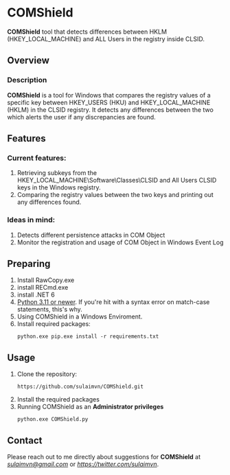 
# COMShield
**COMShield** tool that detects differences between HKLM (HKEY_LOCAL_MACHINE) and ALL Users in the registry inside CLSID.

## Overview 
### Description 
**COMShield** is a tool for Windows that compares the registry values of a specific key between HKEY_USERS (HKU) and HKEY_LOCAL_MACHINE (HKLM) in the CLSID registry. It detects any differences between the two which alerts the user if any discrepancies are found.

## Features 
### Current features:
1. Retrieving subkeys from the HKEY_LOCAL_MACHINE\Software\Classes\CLSID and All Users CLSID keys in the Windows registry.
2. Comparing the registry values between the two keys and printing out any differences found.

### Ideas in mind:
1. Detects different persistence attacks in COM Object
2. Monitor the registration and usage of COM Object in Windows Event Log
   
## Preparing
1. Install RawCopy.exe
2. install RECmd.exe
3. install .NET 6
4. <ins>Python 3.11 or newer</ins>. If you're hit with a syntax error on match-case statements, this's why.
5. Using COMShield in a Windows Enviroment.
6. Install required packages:
   ```
   python.exe pip.exe install -r requirements.txt
   ```

## Usage
1. Clone the repository:
   ```
   https://github.com/sulaimvn/COMShield.git
   ```
2. Install the required packages
3. Running COMShield as an **Administrator privileges** 
   ```
   python.exe COMShield.py
   ```
## Contact
Please reach out to me directly about suggestions for **COMShield** at *sulaimvn@gmail.com* or *https://twitter.com/sulaimvn*.
